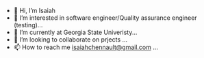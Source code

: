 - 👋 Hi, I’m Isaiah
- 👀 I’m interested in software engineer/Quality assurance engineer (testing)...
- 🌱 I’m currently at Georgia State Univeristy...
- 💞️ I’m looking to collaborate on prjects ...
- 📫 How to reach me isaiahchennault@gmail.com ...

<!---
Zeek9223/Zeek9223 is a ✨ special ✨ repository because its `README.md` (this file) appears on your GitHub profile.
You can click the Preview link to take a look at your changes.
--->


